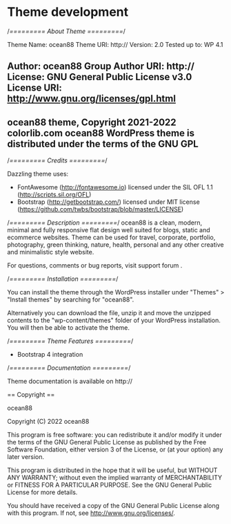 # Theme development
/*========= About Theme =========*/

Theme Name: ocean88
Theme URI: http://
Version: 2.0
Tested up to: WP 4.1

Author: ocean88 Group
Author URI: http://
License: GNU General Public License v3.0
License URI: http://www.gnu.org/licenses/gpl.html
-------------------------------------------------------
ocean88 theme, Copyright 2021-2022 colorlib.com
ocean88 WordPress theme is distributed under the terms of the GNU GPL
-------------------------------------------------------

/*========= Credits =========*/

Dazzling theme uses:

* FontAwesome (http://fontawesome.io) licensed under the SIL OFL 1.1 (http://scripts.sil.org/OFL)
* Bootstrap (http://getbootstrap.com/) licensed under MIT license (https://github.com/twbs/bootstrap/blob/master/LICENSE)

/*========= Description =========*/
ocean88 is a clean, modern, minimal and fully responsive flat design well suited for blogs,
 static and ecommerce websites. Theme can be used for travel, corporate, portfolio, photography, green thinking, nature, health,
 personal and any other creative and minimalistic style website. 

For questions, comments or bug reports, visit   	support forum .

/*========= Installation =========*/

You can install the theme through the WordPress installer under "Themes" > "Install themes" by searching for "ocean88".

Alternatively you can download the file, unzip it and move the unzipped contents to the "wp-content/themes" folder 
of your WordPress installation. You will then be able to activate the theme.



/*========= Theme Features =========*/

* Bootstrap 4 integration

/*========= Documentation =========*/

Theme documentation is available on http://



== Copyright ==

ocean88

Copyright (C) 2022 ocean88

This program is free software: you can redistribute it and/or modify
it under the terms of the GNU General Public License as published by
the Free Software Foundation, either version 3 of the License, or
(at your option) any later version.

This program is distributed in the hope that it will be useful,
but WITHOUT ANY WARRANTY; without even the implied warranty of
MERCHANTABILITY or FITNESS FOR A PARTICULAR PURPOSE.  See the
GNU General Public License for more details.

You should have received a copy of the GNU General Public License
along with this program.  If not, see <http://www.gnu.org/licenses/>.

